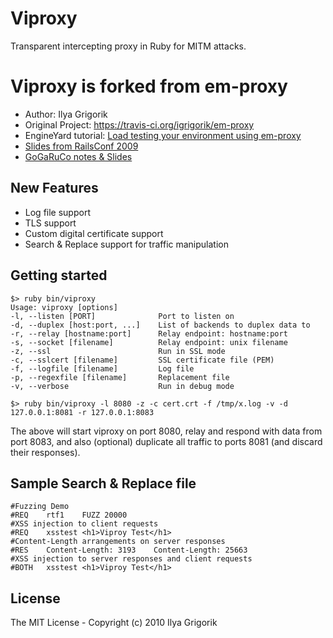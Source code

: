 # Viproxy

Transparent intercepting proxy in Ruby for MITM attacks.

# Viproxy is forked from em-proxy
- Author: Ilya Grigorik
- Original Project: https://travis-ci.org/igrigorik/em-proxy
- EngineYard tutorial: [Load testing your environment using em-proxy](http://docs.engineyard.com/em-proxy.html)
- [Slides from RailsConf 2009](http://bit.ly/D7oWB)
- [GoGaRuCo notes & Slides](http://www.igvita.com/2009/04/20/ruby-proxies-for-scale-and-monitoring/)

## New Features
- Log file support
- TLS support
- Custom digital certificate support
- Search & Replace support for traffic manipulation

## Getting started

    $> ruby bin/viproxy
    Usage: viproxy [options]
    -l, --listen [PORT]              Port to listen on
    -d, --duplex [host:port, ...]    List of backends to duplex data to
    -r, --relay [hostname:port]      Relay endpoint: hostname:port
    -s, --socket [filename]          Relay endpoint: unix filename
    -z, --ssl                        Run in SSL mode
    -c, --sslcert [filename]         SSL certificate file (PEM)
    -f, --logfile [filename]         Log file
    -p, --regexfile [filename]       Replacement file
    -v, --verbose                    Run in debug mode

    $> ruby bin/viproxy -l 8080 -z -c cert.crt -f /tmp/x.log -v -d 127.0.0.1:8081 -r 127.0.0.1:8083

The above will start viproxy on port 8080, relay and respond with data from port 8083, and also (optional) duplicate all traffic to ports 8081 (and discard their responses).

## Sample Search & Replace file
    #Fuzzing Demo
    #REQ	rtf1	FUZZ 20000
    #XSS injection to client requests
    #REQ	xsstest	<h1>Viproy Test</h1>
    #Content-Length arrangements on server responses
    #RES	Content-Length: 3193	Content-Length: 25663
    #XSS injection to server responses and client requests
    #BOTH	xsstest	<h1>Viproy Test</h1>



## License

The MIT License - Copyright (c) 2010 Ilya Grigorik
